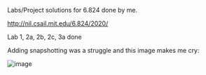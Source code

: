 Labs/Project solutions for 6.824 done by me.

http://nil.csail.mit.edu/6.824/2020/

Lab 1, 2a, 2b, 2c, 3a done


Adding snapshotting was a struggle and this image makes me cry:

![image](success)
